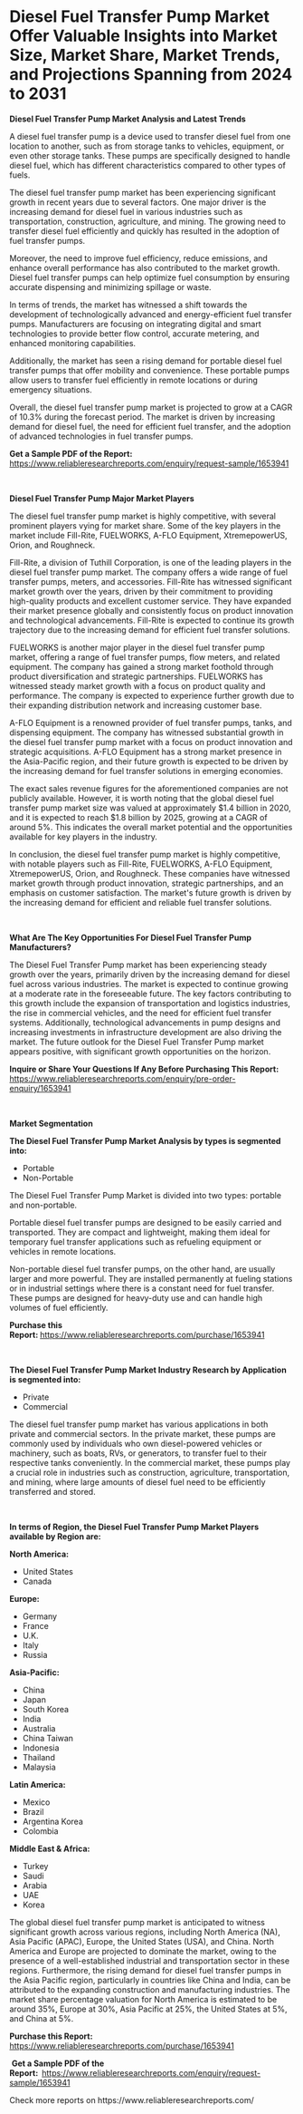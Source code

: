 <p><h1>Diesel Fuel Transfer Pump Market Offer Valuable Insights into Market Size, Market Share, Market Trends, and Projections Spanning from 2024 to 2031</h1></p><p><strong>Diesel Fuel Transfer Pump Market Analysis and Latest Trends</strong></p>
<p><p>A diesel fuel transfer pump is a device used to transfer diesel fuel from one location to another, such as from storage tanks to vehicles, equipment, or even other storage tanks. These pumps are specifically designed to handle diesel fuel, which has different characteristics compared to other types of fuels.</p><p>The diesel fuel transfer pump market has been experiencing significant growth in recent years due to several factors. One major driver is the increasing demand for diesel fuel in various industries such as transportation, construction, agriculture, and mining. The growing need to transfer diesel fuel efficiently and quickly has resulted in the adoption of fuel transfer pumps.</p><p>Moreover, the need to improve fuel efficiency, reduce emissions, and enhance overall performance has also contributed to the market growth. Diesel fuel transfer pumps can help optimize fuel consumption by ensuring accurate dispensing and minimizing spillage or waste.</p><p>In terms of trends, the market has witnessed a shift towards the development of technologically advanced and energy-efficient fuel transfer pumps. Manufacturers are focusing on integrating digital and smart technologies to provide better flow control, accurate metering, and enhanced monitoring capabilities.</p><p>Additionally, the market has seen a rising demand for portable diesel fuel transfer pumps that offer mobility and convenience. These portable pumps allow users to transfer fuel efficiently in remote locations or during emergency situations.</p><p>Overall, the diesel fuel transfer pump market is projected to grow at a CAGR of 10.3% during the forecast period. The market is driven by increasing demand for diesel fuel, the need for efficient fuel transfer, and the adoption of advanced technologies in fuel transfer pumps.</p></p>
<p><strong>Get a Sample PDF of the Report:&nbsp;</strong> <a href="https://www.reliableresearchreports.com/enquiry/request-sample/1653941">https://www.reliableresearchreports.com/enquiry/request-sample/1653941</a></p>
<p>&nbsp;</p>
<p><strong>Diesel Fuel Transfer Pump Major Market Players</strong></p>
<p><p>The diesel fuel transfer pump market is highly competitive, with several prominent players vying for market share. Some of the key players in the market include Fill-Rite, FUELWORKS, A-FLO Equipment, XtremepowerUS, Orion, and Roughneck.</p><p>Fill-Rite, a division of Tuthill Corporation, is one of the leading players in the diesel fuel transfer pump market. The company offers a wide range of fuel transfer pumps, meters, and accessories. Fill-Rite has witnessed significant market growth over the years, driven by their commitment to providing high-quality products and excellent customer service. They have expanded their market presence globally and consistently focus on product innovation and technological advancements. Fill-Rite is expected to continue its growth trajectory due to the increasing demand for efficient fuel transfer solutions.</p><p>FUELWORKS is another major player in the diesel fuel transfer pump market, offering a range of fuel transfer pumps, flow meters, and related equipment. The company has gained a strong market foothold through product diversification and strategic partnerships. FUELWORKS has witnessed steady market growth with a focus on product quality and performance. The company is expected to experience further growth due to their expanding distribution network and increasing customer base.</p><p>A-FLO Equipment is a renowned provider of fuel transfer pumps, tanks, and dispensing equipment. The company has witnessed substantial growth in the diesel fuel transfer pump market with a focus on product innovation and strategic acquisitions. A-FLO Equipment has a strong market presence in the Asia-Pacific region, and their future growth is expected to be driven by the increasing demand for fuel transfer solutions in emerging economies.</p><p>The exact sales revenue figures for the aforementioned companies are not publicly available. However, it is worth noting that the global diesel fuel transfer pump market size was valued at approximately $1.4 billion in 2020, and it is expected to reach $1.8 billion by 2025, growing at a CAGR of around 5%. This indicates the overall market potential and the opportunities available for key players in the industry.</p><p>In conclusion, the diesel fuel transfer pump market is highly competitive, with notable players such as Fill-Rite, FUELWORKS, A-FLO Equipment, XtremepowerUS, Orion, and Roughneck. These companies have witnessed market growth through product innovation, strategic partnerships, and an emphasis on customer satisfaction. The market's future growth is driven by the increasing demand for efficient and reliable fuel transfer solutions.</p></p>
<p>&nbsp;</p>
<p><strong>What Are The Key Opportunities For Diesel Fuel Transfer Pump Manufacturers?</strong></p>
<p><p>The Diesel Fuel Transfer Pump market has been experiencing steady growth over the years, primarily driven by the increasing demand for diesel fuel across various industries. The market is expected to continue growing at a moderate rate in the foreseeable future. The key factors contributing to this growth include the expansion of transportation and logistics industries, the rise in commercial vehicles, and the need for efficient fuel transfer systems. Additionally, technological advancements in pump designs and increasing investments in infrastructure development are also driving the market. The future outlook for the Diesel Fuel Transfer Pump market appears positive, with significant growth opportunities on the horizon.</p></p>
<p><strong>Inquire or Share Your Questions If Any Before Purchasing This Report:</strong> <a href="https://www.reliableresearchreports.com/enquiry/pre-order-enquiry/1653941">https://www.reliableresearchreports.com/enquiry/pre-order-enquiry/1653941</a></p>
<p>&nbsp;</p>
<p><strong>Market Segmentation</strong></p>
<p><strong>The Diesel Fuel Transfer Pump Market Analysis by types is segmented into:</strong></p>
<p><ul><li>Portable</li><li>Non-Portable</li></ul></p>
<p><p>The Diesel Fuel Transfer Pump Market is divided into two types: portable and non-portable. </p><p>Portable diesel fuel transfer pumps are designed to be easily carried and transported. They are compact and lightweight, making them ideal for temporary fuel transfer applications such as refueling equipment or vehicles in remote locations.</p><p>Non-portable diesel fuel transfer pumps, on the other hand, are usually larger and more powerful. They are installed permanently at fueling stations or in industrial settings where there is a constant need for fuel transfer. These pumps are designed for heavy-duty use and can handle high volumes of fuel efficiently.</p></p>
<p><strong>Purchase this Report:&nbsp;</strong><a href="https://www.reliableresearchreports.com/purchase/1653941">https://www.reliableresearchreports.com/purchase/1653941</a></p>
<p>&nbsp;</p>
<p><strong>The Diesel Fuel Transfer Pump Market Industry Research by Application is segmented into:</strong></p>
<p><ul><li>Private</li><li>Commercial</li></ul></p>
<p><p>The diesel fuel transfer pump market has various applications in both private and commercial sectors. In the private market, these pumps are commonly used by individuals who own diesel-powered vehicles or machinery, such as boats, RVs, or generators, to transfer fuel to their respective tanks conveniently. In the commercial market, these pumps play a crucial role in industries such as construction, agriculture, transportation, and mining, where large amounts of diesel fuel need to be efficiently transferred and stored.</p></p>
<p>&nbsp;</p>
<p><strong>In terms of Region, the Diesel Fuel Transfer Pump Market Players available by Region are:</strong></p>
<p>
    <p> <strong> North America: </strong>
        <ul>
            <li>United States</li>
            <li>Canada</li>
        </ul>
        </p> 
    <p> <strong> Europe: </strong>
        <ul>
            <li>Germany</li>
            <li>France</li>
            <li>U.K.</li>
            <li>Italy</li>
            <li>Russia</li>
        </ul>
        </p> 
    <p> <strong> Asia-Pacific: </strong>
        <ul>
            <li>China</li>
            <li>Japan</li>
            <li>South Korea</li>
            <li>India</li>
            <li>Australia</li>
            <li>China Taiwan</li>
            <li>Indonesia</li>
            <li>Thailand</li>
            <li>Malaysia</li>
        </ul>
        </p> 
    <p> <strong> Latin America: </strong>
        <ul>
            <li>Mexico</li>
            <li>Brazil</li>
            <li>Argentina Korea</li>
            <li>Colombia</li>
        </ul>
        </p> 
    <p> <strong> Middle East & Africa: </strong>
        <ul>
            <li>Turkey</li>
            <li>Saudi</li>
            <li>Arabia</li>
            <li>UAE</li>
            <li>Korea</li>
        </ul>
    </p>
    </p>
<p><p>The global diesel fuel transfer pump market is anticipated to witness significant growth across various regions, including North America (NA), Asia Pacific (APAC), Europe, the United States (USA), and China. North America and Europe are projected to dominate the market, owing to the presence of a well-established industrial and transportation sector in these regions. Furthermore, the rising demand for diesel fuel transfer pumps in the Asia Pacific region, particularly in countries like China and India, can be attributed to the expanding construction and manufacturing industries. The market share percentage valuation for North America is estimated to be around 35%, Europe at 30%, Asia Pacific at 25%, the United States at 5%, and China at 5%.</p></p>
<p><strong>Purchase this Report: </strong><a href="https://www.reliableresearchreports.com/purchase/1653941">https://www.reliableresearchreports.com/purchase/1653941</a></p>
<p>&nbsp;<strong>Get a Sample PDF of the Report:&nbsp;&nbsp;</strong><a href="https://www.reliableresearchreports.com/enquiry/request-sample/1653941">https://www.reliableresearchreports.com/enquiry/request-sample/1653941</a></p>
<p><strong></strong></p>
<p>Check more reports on https://www.reliableresearchreports.com/</p>